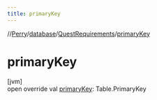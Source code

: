 ```yaml
---
title: primaryKey
---
```

//[Perry](../../../index.html)/[database](../index.html)/[QuestRequirements](index.html)/[primaryKey](primary-key.html)



# primaryKey



[jvm]\
open override val [primaryKey](primary-key.html): Table.PrimaryKey




